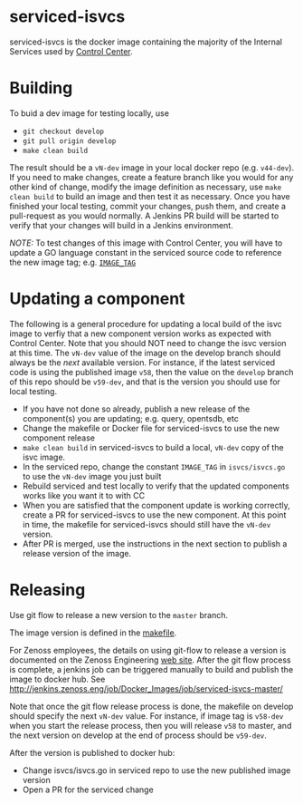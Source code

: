 # serviced-isvcs
serviced-isvcs is the docker image containing the majority of the Internal Services
used by [Control Center](https://github.com/control-center/serviced).

# Building
To buid a dev image for testing locally, use
  * `git checkout develop`
  * `git pull origin develop`
  * `make clean build`

The result should be a `vN-dev` image in your local docker repo (e.g. `v44-dev`).   If you need to make changes, create
a feature branch like you would for any other kind of change, modify the image definition as necessary, use `make clean build` to
build an image and then test it as necessary.   Once you have finished your local testing, commit your changes, push them,
and create a pull-request as you would normally. A Jenkins PR build will be started to verify that your changes will build in
a Jenkins environment.

*NOTE:* To test changes of this image with Control Center, you will have to update a
GO language constant in the serviced source code to reference the new image tag; e.g.
[`IMAGE_TAG`](https://github.com/control-center/serviced/blob/1.1.6/isvcs/isvc.go#L27)

# Updating a component
The following is a general procedure for updating a local build of the isvc image to verfiy that a new component version works as expected with Control Center. Note that you should NOT need to change the isvc version at this time. The `vN-dev` value of the image on the develop branch should always be the *next* available version. For instance, if the latest serviced code is using the published image `v58`, then the value on the `develop` branch of this repo should be `v59-dev`, and that is the version you should use for local testing.

* If you have not done so already, publish a new release of the component(s) you are updating; e.g. query, opentsdb, etc
* Change the makefile or Docker file for serviced-isvcs to use the new component release
* `make clean build` in serviced-isvcs to build a local, `vN-dev` copy of the isvc image.
* In the serviced repo, change the constant `IMAGE_TAG` in `isvcs/isvcs.go` to use the `vN-dev` image you just built
* Rebuild serviced and test locally to verify that the updated components works like you want it to with CC
* When you are satisfied that the component update is working correctly, create a PR for serviced-isvcs to use the new component. At this point in time, the makefile for serviced-isvcs should still have the `vN-dev` version.
* After PR is merged, use the instructions in the next section to publish a release version of the image.

# Releasing

Use git flow to release a new version to the `master` branch.

The image version is defined in the [makefile](./makefile).

For Zenoss employees, the details on using git-flow to release a version is documented 
on the Zenoss Engineering 
[web site](https://sites.google.com/a/zenoss.com/engineering/home/faq/developer-patterns/using-git-flow).
After the git flow process is complete, a jenkins job can be triggered manually to build and 
publish the image to docker hub. See http://jenkins.zenoss.eng/job/Docker_Images/job/serviced-isvcs-master/

Note that once the git flow release process is done, the makefile on develop should specify the next `vN-dev` value. For instance, if image tag is `v58-dev` when you start the release process, then you will release `v58` to master, and the next version on develop at  the end of process should be `v59-dev`.

After the version is published to docker hub:
* Change isvcs/isvcs.go in serviced repo to use the new published image version
* Open a PR for the serviced change
